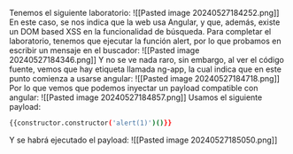 Tenemos el siguiente laboratorio:
![[Pasted image 20240527184252.png]]
En este caso, se nos indica que la web usa Angular, y que, además, existe un DOM based XSS en la funcionalidad de búsqueda. Para completar el laboratorio, tenemos que ejecutar la función alert, por lo que probamos en escribir un mensaje en el buscador:
![[Pasted image 20240527184346.png]]
Y no se ve nada raro, sin embargo, al ver el código fuente, vemos que hay etiqueta llamada ng-app, la cual indica que en este punto comienza a usarse angular:
![[Pasted image 20240527184718.png]]
Por lo que vemos que podemos inyectar un payload compatible con angular:
![[Pasted image 20240527184857.png]]
Usamos el siguiente payload:
```bash
{{constructor.constructor('alert(1)')()}}
```
Y se habrá ejecutado el payload:
![[Pasted image 20240527185050.png]]
